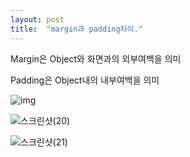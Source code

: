 ```yaml
---
layout: post
title:  "margin과 padding차이."
---
```


Margin은 Object와 화면과의 외부여백을 의미

Padding은 Object내의 내부여백을 의미 

![img](https://user-images.githubusercontent.com/72345833/135263544-0569028b-1cb8-46c8-9c9a-f0f2515a61c9.png)

![스크린샷(20)](https://user-images.githubusercontent.com/72345833/135264477-16df2c29-9b32-43b8-8c6f-e6a28759c2f1.png)

![스크린샷(21)](https://user-images.githubusercontent.com/72345833/135264486-4c1b8f64-0954-4d37-ae49-deb0ca59960e.png)
